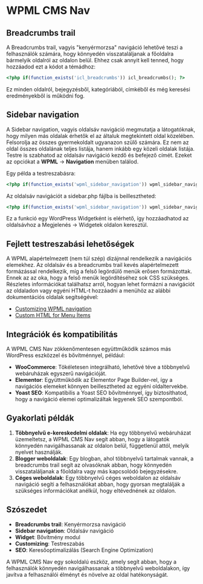 # WPML CMS Nav

## Breadcrumbs trail

A Breadcrumbs trail, vagyis "kenyérmorzsa" navigáció lehetővé teszi a felhasználók számára, hogy könnyedén visszataláljanak a főoldalra bármelyik oldalról az oldalon belül. Ehhez csak annyit kell tenned, hogy hozzáadod ezt a kódot a témádhoz:

```php
<?php if(function_exists('icl_breadcrumbs')) icl_breadcrumbs(); ?>
```

Ez minden oldalról, bejegyzésből, kategóriából, címkéből és még keresési eredményekből is működni fog.

## Sidebar navigation

A Sidebar navigation, vagyis oldalsáv navigáció megmutatja a látogatóknak, hogy milyen más oldalak érhetők el az általuk megtekintett oldal közelében. Felsorolja az összes gyermekoldalt ugyanazon szülő számára. Ez nem az oldal összes oldalának teljes listája, hanem inkább egy közeli oldalak listája. Testre is szabhatod az oldalsáv navigáció kezdő és befejező címét. Ezeket az opciókat a **WPML** → **Navigation** menüben találod.

Egy példa a testreszabásra:

```php
<?php if(function_exists('wpml_sidebar_navigation')) wpml_sidebar_navigation('Testreszabott cím'); ?>
```

Az oldalsáv navigációt a sidebar.php fájlba is beillesztheted:

```php
<?php if(function_exists('wpml_sidebar_navigation')) wpml_sidebar_navigation(); ?>
```

Ez a funkció egy WordPress Widgetként is elérhető, így hozzáadhatod az oldalsávhoz a Megjelenés → Widgetek oldalon keresztül.

## Fejlett testreszabási lehetőségek

A WPML alapértelmezett (nem túl szép) dizájnnal rendelkezik a navigációs elemekhez. Az oldalsáv és a breadcrumbs trail kevés alapértelmezett formázással rendelkezik, míg a felső legördülő menük erősen formázottak. Ennek az az oka, hogy a felső menük legördítéséhez sok CSS szükséges. Részletes információkat találhatsz arról, hogyan lehet formázni a navigációt az oldaladon vagy egyéni HTML-t hozzáadni a menühöz az alábbi dokumentációs oldalak segítségével:

* [Customizing WPML navigation](https://wpml.org/documentation/)
* [Custom HTML for Menu Items](https://wpml.org/documentation/)

## Integrációk és kompatibilitás

A WPML CMS Nav zökkenőmentesen együttműködik számos más WordPress eszközzel és bővítménnyel, például:

* **WooCommerce**: Tökéletesen integrálható, lehetővé téve a többnyelvű webáruházak egyszerű navigációját.
* **Elementor**: Együttműködik az Elementor Page Builder-rel, így a navigációs elemeket könnyen beillesztheted az egyéni oldaltervekbe.
* **Yoast SEO**: Kompatibilis a Yoast SEO bővítménnyel, így biztosíthatod, hogy a navigáció elemei optimalizáltak legyenek SEO szempontból.

## Gyakorlati példák

1. **Többnyelvű e-kereskedelmi oldalak**: Ha egy többnyelvű webáruházat üzemeltetsz, a WPML CMS Nav segít abban, hogy a látogatók könnyedén navigálhassanak az oldalon belül, függetlenül attól, melyik nyelvet használják.
2. **Blogger weboldalak**: Egy blogban, ahol többnyelvű tartalmak vannak, a breadcrumbs trail segít az olvasóknak abban, hogy könnyedén visszataláljanak a főoldalra vagy más kapcsolódó bejegyzésekre.
3. **Céges weboldalak**: Egy többnyelvű céges weboldalon az oldalsáv navigáció segíti a felhasználókat abban, hogy gyorsan megtalálják a szükséges információkat anélkül, hogy eltévednének az oldalon.

## Szószedet

- **Breadcrumbs trail**: Kenyérmorzsa navigáció
- **Sidebar navigation**: Oldalsáv navigáció
- **Widget**: Bővítmény modul
- **Customizing**: Testreszabás
- **SEO**: Keresőoptimalizálás (Search Engine Optimization)

A WPML CMS Nav egy sokoldalú eszköz, amely segít abban, hogy a felhasználók könnyedén navigálhassanak a többnyelvű weboldalakon, így javítva a felhasználói élményt és növelve az oldal hatékonyságát.